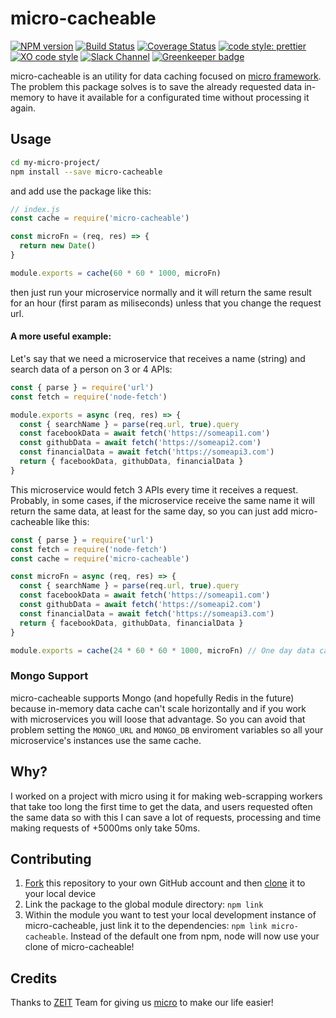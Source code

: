 # micro-cacheable
[![NPM version](https://img.shields.io/npm/v/micro-cacheable.svg)](https://www.npmjs.com/package/micro-cacheable)
[![Build Status](https://travis-ci.org/fmiras/micro-cacheable.svg?branch=master)](https://travis-ci.org/fmiras/micro-cacheable)
[![Coverage Status](https://coveralls.io/repos/github/fmiras/micro-cacheable/badge.svg?branch=master)](https://coveralls.io/github/fmiras/micro-cacheable?branch=master)
[![code style: prettier](https://img.shields.io/badge/code_style-prettier-ff69b4.svg?style=flat-square)](https://github.com/prettier/prettier)
[![XO code style](https://img.shields.io/badge/code_style-XO-5ed9c7.svg)](https://github.com/xojs/xo)
[![Slack Channel](http://zeit-slackin.now.sh/badge.svg)](https://zeit.chat/)
[![Greenkeeper badge](https://badges.greenkeeper.io/fmiras/micro-cacheable.svg)](https://greenkeeper.io/)

micro-cacheable is an utility for data caching focused on [micro framework](https://github.com/zeit/micro). The problem this package solves is to save the already requested data in-memory to have it available for a configurated time without processing it again.

## Usage

```bash
cd my-micro-project/
npm install --save micro-cacheable
```

and add use the package like this:

```javascript
// index.js
const cache = require('micro-cacheable')

const microFn = (req, res) => {
  return new Date()
}

module.exports = cache(60 * 60 * 1000, microFn)
```

then just run your microservice normally and it will return the same result for an hour (first param as miliseconds) unless that you change the request url.

#### A more useful example:

Let's say that we need a microservice that receives a name (string) and search data of a person on 3 or 4 APIs:
```javascript
const { parse } = require('url')
const fetch = require('node-fetch')

module.exports = async (req, res) => {
  const { searchName } = parse(req.url, true).query
  const facebookData = await fetch('https://someapi1.com')
  const githubData = await fetch('https://someapi2.com')
  const financialData = await fetch('https://someapi3.com')
  return { facebookData, githubData, financialData }
}
```

This microservice would fetch 3 APIs every time it receives a request. Probably, in some cases, if the microservice receive the same name it will return the same data, at least for the same day, so you can just add micro-cacheable like this:
```javascript
const { parse } = require('url')
const fetch = require('node-fetch')
const cache = require('micro-cacheable')

const microFn = async (req, res) => {
  const { searchName } = parse(req.url, true).query
  const facebookData = await fetch('https://someapi1.com')
  const githubData = await fetch('https://someapi2.com')
  const financialData = await fetch('https://someapi3.com')
  return { facebookData, githubData, financialData }
}

module.exports = cache(24 * 60 * 60 * 1000, microFn) // One day data caching
```
### Mongo Support
micro-cacheable supports Mongo (and hopefully Redis in the future) because in-memory data cache can't scale horizontally and if you work with microservices you will loose that advantage. So you can avoid that problem setting the `MONGO_URL` and `MONGO_DB` enviroment variables so all your microservice's instances use the same cache.

## Why?
I worked on a project with micro using it for making web-scrapping workers that take too long the first time to get the data, and users requested often the same data so with this I can save a lot of requests, processing and time making requests of +5000ms only take 50ms.

## Contributing

1. [Fork](https://help.github.com/articles/fork-a-repo/) this repository to your own GitHub account and then [clone](https://help.github.com/articles/cloning-a-repository/) it to your local device
2. Link the package to the global module directory: `npm link`
3. Within the module you want to test your local development instance of micro-cacheable, just link it to the dependencies: `npm link micro-cacheable`. Instead of the default one from npm, node will now use your clone of micro-cacheable!

## Credits

Thanks to [ZEIT](https://zeit.co) Team for giving us [micro](https://github.com/zeit/micro) to make our life easier!
